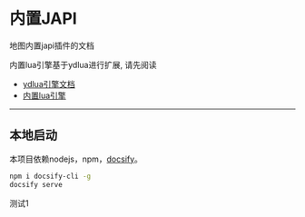 # 内置JAPI

地图内置japi插件的文档

内置lua引擎基于ydlua进行扩展, 请先阅读

* [ydlua引擎文档](https://github.com/actboy168/jass2lua/blob/master/lua-engine.md)
* [内置lua引擎](Lua/引擎变动.md)

---

## 本地启动

本项目依赖nodejs，npm，[docsify](https://docsify.js.org/)。

``` bash
npm i docsify-cli -g
docsify serve
```

测试1